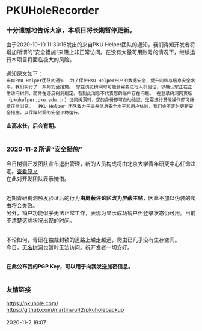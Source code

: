 PKUHoleRecorder
======
### **十分遗憾地告诉大家，本项目将长期暂停更新。**
由于2020-10-10 11:30:16发出的来自PKU Helper团队的通知，我们得知开发者将增加所谓的“安全措施”来阻止非正常访问。在没有大量可用账号的情况下，继续运行本项目将面临极大的风险。<br><br>
通知原文如下：<br>
`来自PKU Helper团队的通知  为了保护PKU Helper用户的数据安全，提升网络与信息安全水平，我们实行了一系列安全措施。 您在浏览树洞时可能会需要进行人机验证，以确认您正在正常访问树洞，而非在违反树洞规定。看到此消息不代表您的账户存在问题。 在登录树洞网页版（pkuhelper.pku.edu.cn）访问树洞时，您的身份即可自动验证，无需进行其他操作即可继续正常浏览。  PKU Helper 团队致力于提升信息安全水平和用户体验，我们会不定时更新安全措施，以保障树洞的安全平稳运行。`<br><br>
**山高水长，后会有期。**<br><br>

### **2020-11-2 所谓“安全措施”**
今日树洞开发团队宣布退出管理，新的人员构成将由北京大学青年研究中心任命决定。[查看原文](https://pkuhelper-web.github.io/announce_v3.html)<br>
在此对开发团队表示惋惜。<br><br>

近期青研树洞触发验证后的行为**由屏蔽评论区改为屏蔽主帖**，因此不加以伪装的爬虫将会失效。<br>
另外，销户功能似乎无法正常工作，表现为显示成功销户但登录状态仍可用。目前不清楚这些状况出现的时间。<br><br>

不论如何，青研在独裁封锁的道路上越走越远，爬虫已几乎没有生存空间。<br>
今日，[无名树洞](https://pkuhole.com)也暂时无法访问。祝开发者一切安好。<br><br>

**在此公布我的PGP Key，可以用于向我发送加密信息。**<br><br>

### 友情链接
https://pkuhole.com/<br>
https://github.com/martinwu42/pkuholebackup<br><br>
2020-11-2 19:07  
